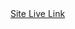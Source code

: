 <html>
<head>
</head>
<body>
<a href="https://shakil51298.github.io/panda-commarce/">Site Live Link</a>
</body>
</html>
